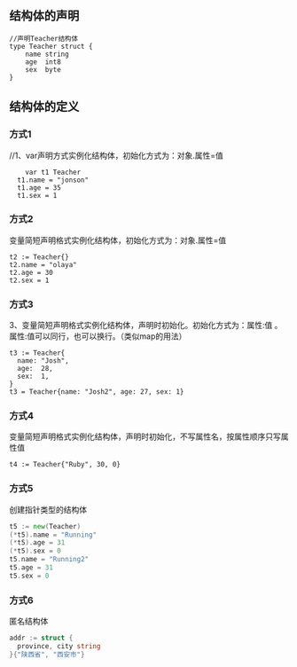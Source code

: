## 结构体的声明
```
//声明Teacher结构体
type Teacher struct {
	name string
	age  int8
	sex  byte
}
```

## 结构体的定义

### 方式1
//1、var声明方式实例化结构体，初始化方式为：对象.属性=值
```
	var t1 Teacher
  t1.name = "jonson"
  t1.age = 35
  t1.sex = 1
```
### 方式2

变量简短声明格式实例化结构体，初始化方式为：对象.属性=值
```
t2 := Teacher{}
t2.name = "olaya"
t2.age = 30
t2.sex = 1
```
### 方式3
3、变量简短声明格式实例化结构体，声明时初始化。初始化方式为：属性:值 。属性:值可以同行，也可以换行。（类似map的用法）
```
t3 := Teacher{
  name: "Josh",
  age:  28,
  sex:  1,
}
t3 = Teacher{name: "Josh2", age: 27, sex: 1}
```
### 方式4
变量简短声明格式实例化结构体，声明时初始化，不写属性名，按属性顺序只写属性值
```
t4 := Teacher{"Ruby", 30, 0}
```
### 方式5
创建指针类型的结构体
```go
t5 := new(Teacher)
(*t5).name = "Running"
(*t5).age = 31
(*t5).sex = 0
t5.name = "Running2"
t5.age = 31
t5.sex = 0
```
### 方式6
匿名结构体
```go
addr := struct {
  province, city string
}{"陕西省", "西安市"}
```
